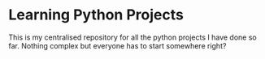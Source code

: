 # Learning Python Projects

This is my centralised repository for all the python projects I have done so far.
Nothing complex but everyone has to start somewhere right?